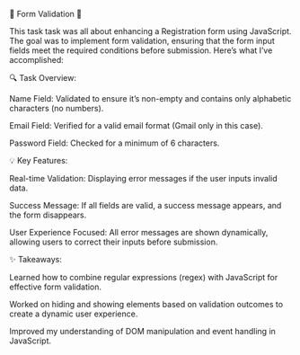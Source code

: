 🚀 Form Validation 🚀

This task task was all about enhancing a Registration form using JavaScript. The goal was to implement form validation, ensuring that the form input fields meet the required conditions before submission. Here’s what I’ve accomplished:


🔍 Task Overview:

Name Field: Validated to ensure it’s non-empty and contains only alphabetic characters (no numbers).

Email Field: Verified for a valid email format (Gmail only in this case).

Password Field: Checked for a minimum of 6 characters.

💡 Key Features:

Real-time Validation: Displaying error messages if the user inputs invalid data.

Success Message: If all fields are valid, a success message appears, and the form disappears.

User Experience Focused: All error messages are shown dynamically, allowing users to correct their inputs before submission.

✨ Takeaways:

Learned how to combine regular expressions (regex) with JavaScript for effective form validation.

Worked on hiding and showing elements based on validation outcomes to create a dynamic user experience.

Improved my understanding of DOM manipulation and event handling in JavaScript.
